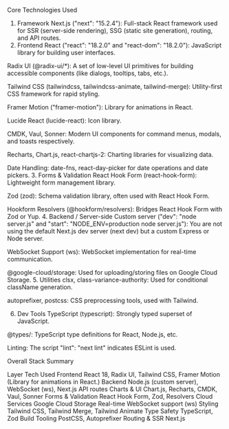 Core Technologies Used
1. Framework
Next.js ("next": "15.2.4"):
 Full-stack React framework used for SSR (server-side rendering), SSG (static site generation), routing, and API routes.
2. Frontend
React ("react": "18.2.0" and "react-dom": "18.2.0"):
 JavaScript library for building user interfaces.


Radix UI (@radix-ui/*):
 A set of low-level UI primitives for building accessible components (like dialogs, tooltips, tabs, etc.).


Tailwind CSS (tailwindcss, tailwindcss-animate, tailwind-merge):
 Utility-first CSS framework for rapid styling.


Framer Motion ("framer-motion"):
 Library for animations in React.


Lucide React (lucide-react):
 Icon library.


CMDK, Vaul, Sonner:
 Modern UI components for command menus, modals, and toasts respectively.


Recharts, Chart.js, react-chartjs-2:
 Charting libraries for visualizing data.


Date Handling: date-fns, react-day-picker for date operations and date pickers.
3. Forms & Validation
React Hook Form (react-hook-form):
 Lightweight form management library.


Zod (zod):
 Schema validation library, often used with React Hook Form.


Hookform Resolvers (@hookform/resolvers):
 Bridges React Hook Form with Zod or Yup.
4. Backend / Server-side
Custom server ("dev": "node server.js" and "start": "NODE_ENV=production node server.js"):
 You are not using the default Next.js dev server (next dev) but a custom Express or Node server.


WebSocket Support (ws):
 WebSocket implementation for real-time communication.


@google-cloud/storage:
 Used for uploading/storing files on Google Cloud Storage.
5. Utilities
clsx, class-variance-authority:
 Used for conditional className generation.


autoprefixer, postcss:
 CSS preprocessing tools, used with Tailwind.


6. Dev Tools
TypeScript (typescript):
 Strongly typed superset of JavaScript.


@types/:
 TypeScript type definitions for React, Node.js, etc.


Linting:
 The script "lint": "next lint" indicates ESLint is used.







Overall Stack Summary


Layer                   Tech Used
Frontend                React 18, Radix UI, Tailwind CSS, Framer Motion (Library for animations in React.)
Backend                 Node.js (custom server), WebSocket (ws), Next.js API routes
Charts & UI             Chart.js, Recharts, CMDK, Vaul, Sonner
Forms & Validation      React Hook Form, Zod, Resolvers
Cloud Services          Google Cloud Storage
Real-time               WebSocket support (ws)
Styling                 Tailwind CSS, Tailwind Merge, Tailwind Animate
Type Safety             TypeScript, Zod
Build Tooling           PostCSS, Autoprefixer
Routing & SSR           Next.js

